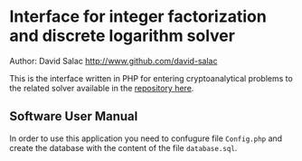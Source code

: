 # Interface for integer factorization and discrete logarithm solver
Author: David Salac <http://www.github.com/david-salac>

This is the interface written in PHP for entering cryptoanalytical problems
to the related solver available in the 
[repository here](https://github.com/david-salac/IntegerFactorizationAndDiscreteLogarithm).

## Software User Manual
In order to use this application you need to confugure file `Config.php` and
create the database with the content of the file `database.sql`.
